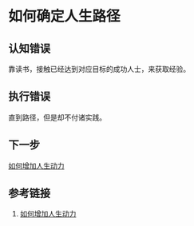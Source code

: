 # 如何确定人生路径

## 认知错误

靠读书，接触已经达到对应目标的成功人士，来获取经验。
## 执行错误

直到路径，但是却不付诸实践。


## 下一步

[如何增加人生动力](life/methodology/如何增加人生动力.md)

## 参考链接
1. [如何增加人生动力](life/methodology/如何增加人生动力.md)
